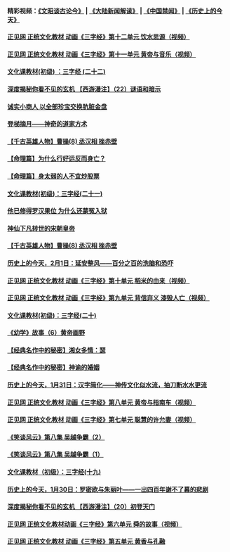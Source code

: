 #### 精彩视频：[《文昭谈古论今》](https://github.com/gfw-breaker/wenzhao/blob/master/README.md?t=02031558) | [《大陆新闻解读》](https://github.com/gfw-breaker/ntdtv-comedy/blob/master/README.md?t=02031558) | [《中国禁闻》](https://github.com/gfw-breaker/ntdtv-news/blob/master/README.md?t=02031558) | [《历史上的今天》](https://github.com/gfw-breaker/today-in-history/blob/master/README.md?t=02031558) 

#### [正见网 正统文化教材 动画《三字经》第十二单元 饮水思源（视频）](../pages/prog647/a102503591.md?t=02031558) 

#### [正见网 正统文化教材 动画《三字经》第十一单元 黄帝与音乐（视频）](../pages/prog647/a102503581.md?t=02031558) 

#### [文化课教材(初级) ：三字经 (二十二)](../pages/prog647/a102502961.md?t=02031558) 

#### [深度揭秘你看不见的玄机 【西游漫注】（22）谜语和暗示](../pages/prog647/a102502963.md?t=02031558) 

#### [诚实小商人 以全部珍宝交换肮脏金盘](../pages/prog647/a102502958.md?t=02031558) 

#### [登梯摘月——神奇的道家方术](../pages/prog647/a102502936.md?t=02031558) 

#### [【千古英雄人物】曹操(8) 丞汉相 挫赤壁](../pages/prog647/a102502919.md?t=02031558) 

#### [【命理篇】为什么行好运反而身亡？](../pages/prog647/a102502911.md?t=02031558) 

#### [【命理篇】身太弱的人不宜炒股票](../pages/prog647/a102502707.md?t=02031558) 

#### [文化课教材(初级)：三字经(二十一)](../pages/prog647/a102502189.md?t=02031558) 

#### [他已修得罗汉果位 为什么还蒙冤入狱](../pages/prog647/a102502178.md?t=02031558) 

#### [神仙下凡转世的宋朝皇帝](../pages/prog647/a102502172.md?t=02031558) 

#### [【千古英雄人物】曹操(8) 丞汉相 挫赤壁](../pages/prog647/a102502160.md?t=02031558) 

#### [历史上的今天，2月1日：延安整风——百分之百的洗脑和恐吓](../pages/prog647/a102501946.md?t=02031558) 

#### [正见网 正统文化教材 动画《三字经》第十单元 稻米的由来（视频）](../pages/prog647/a102501310.md?t=02031558) 

#### [正见网 正统文化教材 动画《三字经》第九单元 背信弃义 漆毁人亡（视频）](../pages/prog647/a102501284.md?t=02031558) 

#### [文化课教材(初级)：三字经(二十)](../pages/prog647/a102501256.md?t=02031558) 

#### [《幼学》故事（6）黄帝画野](../pages/prog647/a102501241.md?t=02031558) 

#### [【经典名作中的秘密】湘女多情：瑟](../pages/prog647/a102501169.md?t=02031558) 

#### [【经典名作中的秘密】神谕的婚姻](../pages/prog647/a102501100.md?t=02031558) 

#### [历史上的今天，1月31日：汉字简化——神传文化似水流，抽刀断水水更流](../pages/prog647/a102501000.md?t=02031558) 

#### [正见网 正统文化教材 动画《三字经》第八单元 黄帝与指南车（视频）](../pages/prog647/a102500543.md?t=02031558) 

#### [正见网 正统文化教材 动画《三字经》第七单元 聪慧的许允妻（视频）](../pages/prog647/a102500530.md?t=02031558) 

#### [《笑谈风云》第八集 吴越争霸（2）](../pages/prog647/a102500525.md?t=02031558) 

#### [《笑谈风云》第八集 吴越争霸（1）](../pages/prog647/a102500518.md?t=02031558) 

#### [文化课教材（初级）：三字经(十九)](../pages/prog647/a102500511.md?t=02031558) 

#### [历史上的今天，1月30日：罗密欧与朱丽叶——一出四百年谢不了幕的悲剧](../pages/prog647/a102500388.md?t=02031558) 

#### [深度揭秘你看不见的玄机 【西游漫注】（20）初登天门](../pages/prog647/a102500375.md?t=02031558) 

#### [正见网 正统文化教材动画《三字经》第六单元 舜的故事（视频）](../pages/prog647/a102499718.md?t=02031558) 

#### [正见网 正统文化教材 动画《三字经》第五单元 黄香与孔融](../pages/prog647/a102499709.md?t=02031558) 

